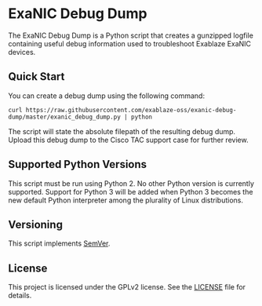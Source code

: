 # ExaNIC Debug Dump

The ExaNIC Debug Dump is a Python script that creates a gunzipped logfile containing useful debug information used to troubleshoot Exablaze ExaNIC devices.

## Quick Start

You can create a debug dump using the following command:

```
curl https://raw.githubusercontent.com/exablaze-oss/exanic-debug-dump/master/exanic_debug_dump.py | python
```

The script will state the absolute filepath of the resulting debug dump. Upload this debug dump to the Cisco TAC support case for further review.

## Supported Python Versions

This script must be run using Python 2. No other Python version is currently supported. Support for Python 3 will be added when Python 3 becomes the new default Python interpreter among the plurality of Linux distributions.

## Versioning

This script implements [SemVer](https://semver.org/).

## License

This project is licensed under the GPLv2 license. See the [LICENSE](https://github.com/exablaze-oss/exanic-debug-dump/blob/master/LICENSE) file for details.
